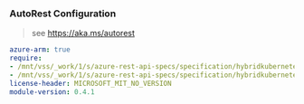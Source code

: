 ### AutoRest Configuration

> see https://aka.ms/autorest

``` yaml
azure-arm: true
require:
- /mnt/vss/_work/1/s/azure-rest-api-specs/specification/hybridkubernetes/resource-manager/readme.md
- /mnt/vss/_work/1/s/azure-rest-api-specs/specification/hybridkubernetes/resource-manager/readme.go.md
license-header: MICROSOFT_MIT_NO_VERSION
module-version: 0.4.1

```